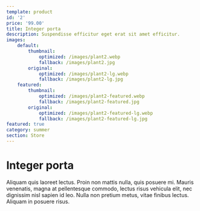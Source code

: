```yaml
---
template: product
id: '2'
price: '99.00'
title: Integer porta
description: Suspendisse efficitur eget erat sit amet efficitur. 
images:
    default:
        thumbnail:
            optimized: /images/plant2.webp
            fallback: /images/plant2.jpg
        original:
            optimized: /images/plant2-lg.webp
            fallback: /images/plant2-lg.jpg
    featured: 
        thumbnail:
            optimized: /images/plant2-featured.webp
            fallback: /images/plant2-featured.jpg
        original:
            optimized: /images/plant2-featured-lg.webp
            fallback: /images/plant2-featured-lg.jpg
featured: true
category: summer
section: Store
---
```


# Integer porta

Aliquam quis laoreet lectus. Proin non mattis nulla, quis posuere mi. Mauris venenatis, magna at pellentesque commodo, lectus risus vehicula elit, nec dignissim nisl sapien id leo. Nulla non pretium metus, vitae finibus lectus. Aliquam in posuere risus.